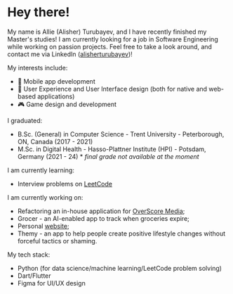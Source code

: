 # Hey there!

My name is Allie (Alisher) Turubayev, and I have recently finished my Master's studies! I am currently looking for a job in Software Engineering while working on passion projects. Feel free to take a look around, and contact me via LinkedIn ([alisherturubayev](https://www.linkedin.com/in/alisherturubayev/))!

My interests include:
- 📱 Mobile app development
- 🎨 User Experience and User Interface design (both for native and web-based applications)
- 🎮 Game design and development

I graduated:
- B.Sc. (General) in Computer Science - Trent University - Peterborough, ON, Canada (2017 - 2021)
- M.Sc. in Digital Health - Hasso-Plattner Institute (HPI) - Potsdam, Germany (2021 - 24) * _final grade not available at the moment_

I am currently learning:
- Interview problems on [LeetCode](https://leetcode.com/allieturubayev/)

I am currently working on:
- Refactoring an in-house application for [OverScore Media](https://overscore.media/);
- Grocer - an AI-enabled app to track when groceries expire;
- Personal [website](https://rainycloudstudent.com);
- Themy - an app to help people create positive lifestyle changes without forceful tactics or shaming.

My tech stack:
- Python (for data science/machine learning/LeetCode problem solving)
- Dart/Flutter
- Figma for UI/UX design
